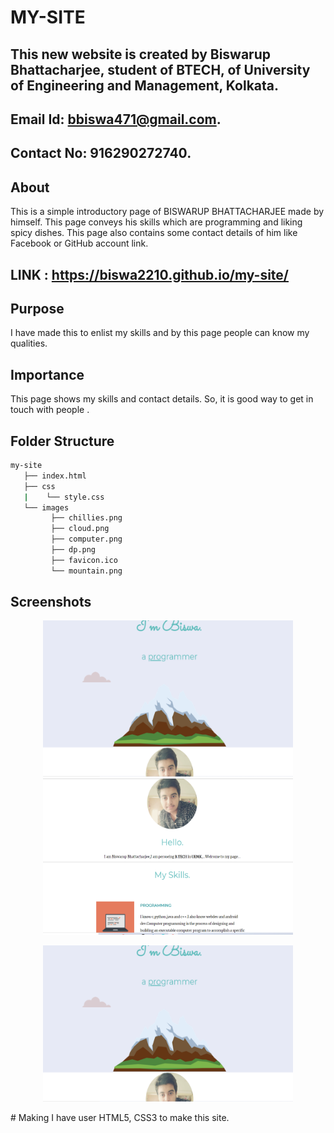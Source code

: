 # MY-SITE
## This new website is created by Biswarup Bhattacharjee, student of BTECH, of University of Engineering and Management, Kolkata.
## Email Id: bbiswa471@gmail.com. 
## Contact No: 916290272740. 
## About 
This is a simple introductory page of BISWARUP BHATTACHARJEE made by himself.
This page conveys his skills which are programming and liking spicy dishes.
This page also contains some contact details of him like Facebook or GitHub account link.
## LINK : https://biswa2210.github.io/my-site/
## Purpose
I have made this to enlist my skills and by this page people can know my qualities.
## Importance
 This page shows my skills and contact details. So, it is good way to get in touch with people .
## Folder Structure
```bash
my-site
   ├── index.html
   ├── css
   |    └── style.css    
   └── images
         ├── chillies.png
         ├── cloud.png
         ├── computer.png
         ├── dp.png
         ├── favicon.ico
         └── mountain.png

```
## Screenshots
<div align="center">
<a href="my1.PNG"><img src="my1.PNG" width="400" height= "250"></a> <a href="my2.PNG"><img src="my2.PNG" width="400" height= "250"></a>

<a href="my1.PNG"><img src="my1.PNG" width="400" height= "250"></a>
</div>
# Making
I have user HTML5, CSS3 to make this site.

